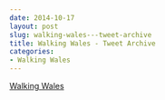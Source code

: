 ```yaml
---
date: 2014-10-17
layout: post
slug: walking-wales---tweet-archive
title: Walking Wales - Tweet Archive
categories:
- Walking Wales
---
```


<a class="twitter-timeline"  href="https://twitter.com/twombh/timelines/523198842791923712" data-widget-id="523203565251080192">Walking Wales</a>
<script>!function(d,s,id){var js,fjs=d.getElementsByTagName(s)[0],p=/^http:/.test(d.location)?'http':'https';if(!d.getElementById(id)){js=d.createElement(s);js.id=id;js.src=p+"://platform.twitter.com/widgets.js";fjs.parentNode.insertBefore(js,fjs);}}(document,"script","twitter-wjs");</script>
